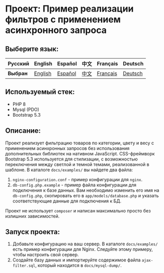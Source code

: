 # Проект: Пример реализации фильтров с применением асинхронного запроса

## Выберите язык:

| Русский  | English                              | Español                              | 中文                              | Français                              | Deutsch                              |
|----------|--------------------------------------|--------------------------------------|---------------------------------|---------------------------------------|--------------------------------------|
| **Выбран** | [English](./docs/langs/README_en.md) | [Español](./docs/langs/README_es.md) | [中文](./docs/langs/README_zh.md) | [Français](./docs/langs/README_fr.md) | [Deutsch](./docs/langs/README_de.md) |

## Используемый стек:

- PHP 8
- Mysql (PDO)
- Bootstrap 5.3

## Описание:

Проект реализует фильтрацию товаров по категории, цвету и весу с применением асинхронных запросов без использования дополнительных библиотек на нативном JavaScript. CSS-фреймворк Bootstrap 5.3 используется для стилизации, с возможностью переключения между светлой и темной темами, реализованной в шаблоне. В каталоге `docs/examples/` вы найдете два файла:

1. `nginx-configuration.conf` - пример конфигурации для `nginx`.
2. `db-config.php.example` - пример файла конфигурации для подключения к базе данных. Вам необходимо изменить его имя на `db-config.php`, скопировать его в `app/models/database.php` и указать соответствующие данные для подключения к БД.

Проект не использует `composer` и написан максимально просто без излишних зависимостей.

## Запуск проекта:

1. Добавьте конфигурацию на ваш сервер. В каталоге `docs/examples/` есть пример конфигурации для Nginx. Следуйте этому примеру, чтобы настроить свой сервер.
2. Создайте базу данных и импортируйте содержимое файла `ajax-filter.sql`, который находится в `docs/mysql-dump/`.
